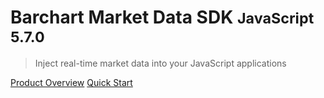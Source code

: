 # Barchart Market Data SDK <small>JavaScript 5.7.0</small>

> Inject real-time market data into your JavaScript applications

[Product Overview](/content/product_overview)
[Quick Start](/content/quick_start)
